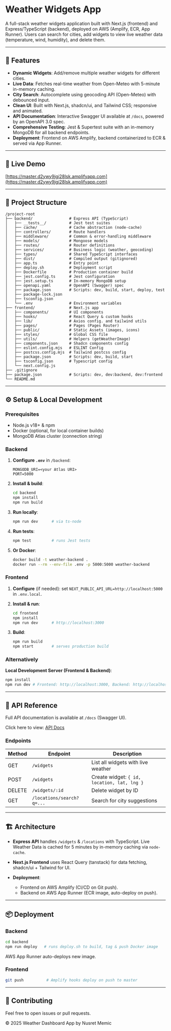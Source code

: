 # Weather Widgets App

A full-stack weather widgets application built with Next.js (frontend) and Express/TypeScript (backend), deployed on AWS (Amplify, ECR, App Runner). Users can search for cities, add widgets to view live weather data (temperature, wind, humidity), and delete them.

---

## 🚀 Features

- **Dynamic Widgets**: Add/remove multiple weather widgets for different cities.
- **Live Data**: Fetches real-time weather from Open-Meteo with 5-minute in-memory caching.
- **City Search**: Autocomplete using geocoding API (Open-Meteo) with debounced input.
- **Clean UI**: Built with Next.js, shadcn/ui, and Tailwind CSS; responsive and animated.
- **API Documentation**: Interactive Swagger UI available at `/docs`, powered by an OpenAPI 3.0 spec.
- **Comprehensive Testing**: Jest & Supertest suite with an in-memory MongoDB for all backend endpoints.
- **Deployment**: Frontend on AWS Amplify, backend containerized to ECR & served via App Runner.

---

## 🔗 Live Demo

[https://master.d2ywy9jgi28lsk.amplifyapp.com](https://master.d2ywy9jgi28lsk.amplifyapp.com)

---

## 📁 Project Structure

```
/project-root
├── backend/                # Express API (TypeScript)
│   ├── __tests__/          # Jest test suites
│   ├── cache/              # Cache abstraction (node-cache)
│   ├── controllers/        # Route handlers
│   ├── middleware/         # Common & error-handling middleware
│   ├── models/             # Mongoose models
│   ├── routes/             # Router definitions
│   ├── services/           # Business logic (weather, geocoding)
│   ├── types/              # Shared TypeScript interfaces
│   ├── dist/               # Compiled output (gitignored)
│   ├── app.ts              # Entry point
│   ├── deploy.sh           # Deployment script
│   ├── Dockerfile          # Production container build
│   ├── jest.config.ts      # Jest configuration
│   ├── jest.setup.ts       # In-memory MongoDB setup
│   ├── openapi.yaml        # OpenAPI (Swagger) spec
│   ├── package.json        # Scripts: dev, build, start, deploy, test
│   ├── package-lock.json
│   ├── tsconfig.json
│   └── .env                # Environment variables
├── frontend/               # Next.js app
│   ├── components/         # UI components
│   ├── hooks/              # React Query & custom hooks
│   ├── lib/                # Axios config. and tailwind utils
│   ├── pages/              # Pages (Pages Router)
│   ├── public/             # Static Assets (images, icons)
│   ├── styles/             # Global CSS file
│   ├── utils/              # Helpers (getWeatherImage)
│   ├── components.json     # Shadcn components config
│   ├── eslint.config.mjs   # ESLINT Config
│   ├── postcss.config.mjs  # Tailwind postcss config
│   ├── package.json        # Scripts: dev, build, start
│   ├── tsconfig.json       # Typescript config
│   └── next.config.js
├── .gitignore
├── package.json            # Scripts: dev, dev:backend, dev:frontend
└── README.md
```

---

## ⚙️ Setup & Local Development

### Prerequisites

- Node.js v18+ & npm
- Docker (optional, for local container builds)
- MongoDB Atlas cluster (connection string)

### Backend

1. **Configure `.env`** in `/backend`:

   ```env
   MONGODB_URI=<your Atlas URI>
   PORT=5000
   ```

2. **Install & build**:

   ```bash
   cd backend
   npm install
   npm run build
   ```

3. **Run locally**:

   ```bash
   npm run dev      # via ts-node
   ```

4. **Run tests**:

   ```bash
   npm test         # runs Jest tests
   ```

5. **Or Docker**:

   ```bash
   docker build -t weather-backend .
   docker run --rm --env-file .env -p 5000:5000 weather-backend
   ```

### Frontend

1. **Configure** (if needed): set `NEXT_PUBLIC_API_URL=http://localhost:5000` in `.env.local`.
2. **Install & run**:

   ```bash
   cd frontend
   npm install
   npm run dev      # http://localhost:3000
   ```

3. **Build**:

   ```bash
   npm run build
   npm start        # serves production build
   ```

### Alternatively

**Local Development Server (Frontend & Backend)**:

```bash
npm install
npm run dev # Frontend: http://localhost:3000, Backend: http://localhost:5000
```

---

## 📝 API Reference

Full API documentation is available at `/docs` (Swagger UI).

Click here to view: [API Docs](https://piapujkq2j.eu-central-1.awsapprunner.com/docs)

### Endpoints

| Method | Endpoint                  | Description                                 |
| ------ | ------------------------- | ------------------------------------------- |
| GET    | `/widgets`                | List all widgets with live weather          |
| POST   | `/widgets`                | Create widget: `{ id, location, lat, lng }` |
| DELETE | `/widgets/:id`            | Delete widget by ID                         |
| GET    | `/locations/search?q=...` | Search for city suggestions                 |

---

## 🏗️ Architecture

- **Express API** handles `/widgets` & `/locations` with TypeScript. Live Weather Data is cached for 5 minutes by in-memory caching via `node-cache`.
- **Next.js Frontend** uses React Query (tanstack) for data fetching, shadcn/ui + Tailwind for UI.
- **Deployment**:

  - Frontend on AWS Amplify (CI/CD on Git push).
  - Backend on AWS App Runner (ECR image, auto-deploy on push).

---

## 📦 Deployment

### Backend

```bash
cd backend
npm run deploy   # runs deploy.sh to build, tag & push Docker image
```

AWS App Runner auto-deploys new image.

### Frontend

```bash
git push          # Amplify hooks deploy on push to master
```

---

## 🤝 Contributing

Feel free to open issues or pull requests.

© 2025 Weather Dashboard App by Nusret Memic
